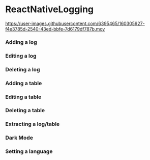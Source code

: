 # ReactNativeLogging

https://user-images.githubusercontent.com/6395465/160305927-f4e3785d-2540-43ed-bbfe-7d6179df787b.mov

### Adding a log



### Editing  a log



### Deleting a log



### Adding a table



### Editing a table



### Deleting a table



### Extracting a log/table



### Dark Mode



### Setting a language



